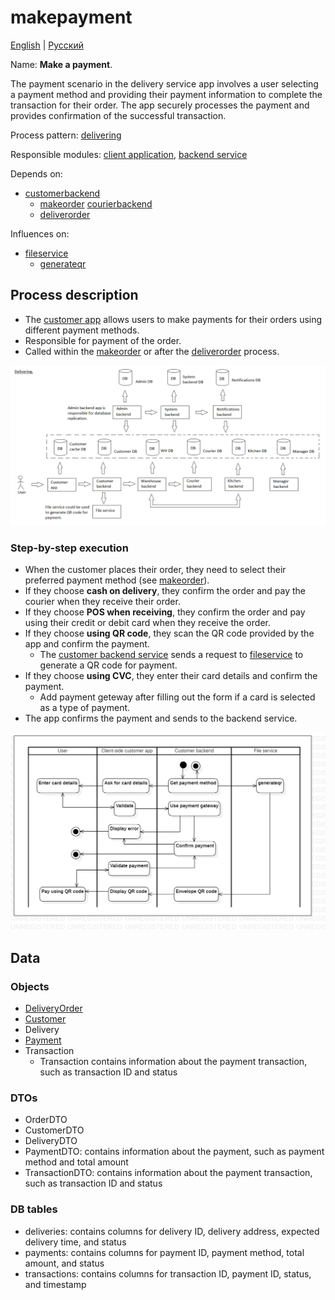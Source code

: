 # makepayment 

[English](makepayment.md) | [Русский](makepayment.ru.md)

Name: **Make a payment**.

The payment scenario in the delivery service app involves a user selecting a payment method and providing their payment information to complete the transaction for their order. 
The app securely processes the payment and provides confirmation of the successful transaction.

Process pattern: [delivering](../../processpatterns/delivering.md)

Responsible modules: [client application](../../frontend/customerclient.md), [backend service](../../backend/customerbackend.md)

Depends on: 
- [customerbackend](../../backend/customerbackend.md)
    - [makeorder](../customer/makeorder.md)
[courierbackend](../../backend/courierbackend.md)
    - [deliverorder](../courier/deliverorder.md)

Influences on:
- [fileservice](../../backend/fileservice.md)
    - [generateqr](../../processes/fileservice/generateqr.md)

## Process description

- The [customer app](../../frontend/customerclient.md) allows users to make payments for their orders using different payment methods.
- Responsible for payment of the order.
- Called within the [makeorder](../customer/makeorder.md) or after the [deliverorder](../courier/deliverorder.md) process.

![delivering_overall](../../img/delivering_overall.png)

### Step-by-step execution

- When the customer places their order, they need to select their preferred payment method (see [makeorder](../customer/makeorder.md)).
- If they choose **cash on delivery**, they confirm the order and pay the courier when they receive their order.
- If they choose **POS when receiving**, they confirm the order and pay using their credit or debit card when they receive the order.
- If they choose **using QR code**, they scan the QR code provided by the app and confirm the payment.
    - The [customer backend service](../../backend/customerbackend.md) sends a request to [fileservice](../../backend/fileservice.md) to generate a QR code for payment.
- If they choose **using CVC**, they enter their card details and confirm the payment.
    - Add payment geteway after filling out the form if a card is selected as a type of payment.
- The app confirms the payment and sends to the backend service.

![customer.makepayment](../../img/activitydiagrams/customer.makepayment.png)

## Data

### Objects 

- [DeliveryOrder](https://github.com/alexeysp11/workflow-lib/blob/main/src/Models/Business/BusinessDocuments/DeliveryOrder.cs)
- [Customer](https://github.com/alexeysp11/workflow-lib/blob/main/src/Models/Business/Customers/Customer.cs)
- Delivery
- [Payment](https://github.com/alexeysp11/workflow-lib/blob/main/src/Models/Business/Monetary/Payment.cs)
- Transaction
    - Transaction contains information about the payment transaction, such as transaction ID and status

### DTOs 

- OrderDTO
- CustomerDTO
- DeliveryDTO
- PaymentDTO: contains information about the payment, such as payment method and total amount
- TransactionDTO: contains information about the payment transaction, such as transaction ID and status

### DB tables 

- deliveries: contains columns for delivery ID, delivery address, expected delivery time, and status
- payments: contains columns for payment ID, payment method, total amount, and status
- transactions: contains columns for transaction ID, payment ID, status, and timestamp
